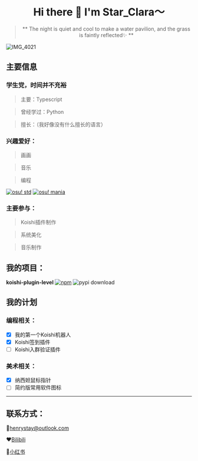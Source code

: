 <div align="center">


# Hi there 👋 I'm Star_Clara～
> ** The night is quiet and cool to make a water pavilion, and the grass is faintly reflected✨ **


</div>

![IMG_4021](https://github.com/user-attachments/assets/ee890786-4b86-4d0d-abd1-090a29b2bebc)


## 主要信息


### 学生党，时间并不充裕

 > 主要：Typescript

 > 曾经学过：Python

 > 擅长：（我好像没有什么擅长的语言）

### 兴趣爱好：

 > 画画

 > 音乐

 > 编程

[![osu! std](https://osu-sig.vercel.app/card?user=Star%20Clara&mode=std&lang=en&animation=true&skills=true)](https://osu.ppy.sh/users/31768876)
[![osu! mania](https://osu-sig.vercel.app/card?user=Hesnoma&mode=mania&round_avatar=true&animation=true)](https://osu.ppy.sh/users/31768876)
### 主要参与：

 > Koishi插件制作

 > 系统美化

 > 音乐制作



## 我的项目：
**koishi-plugin-level**  [![npm](https://img.shields.io/npm/v/koishi-plugin-level?style=flat-square)](https://www.npmjs.com/package/koishi-plugin-level) ![pypi download](https://img.shields.io/npm/dm/koishi-plugin-level) 

## 我的计划

### 编程相关：
- [x] 我的第一个Koishi机器人
- [x] Koishi签到插件
- [ ] Koishi入群验证插件
### 美术相关：
- [x] 纳西妲鼠标指针
- [ ] 简约版常用软件图标

***

## 联系方式：

📮henrystay@outlook.com

❤️[Bilibili](https://b23.tv/8at6ycs)

🧡[小红书](https://www.xiaohongshu.com/user/profile/63fb51a00000000029016507?xhsshare=CopyLink&appuid=63fb51a00000000029016507&apptime=1710652955)

